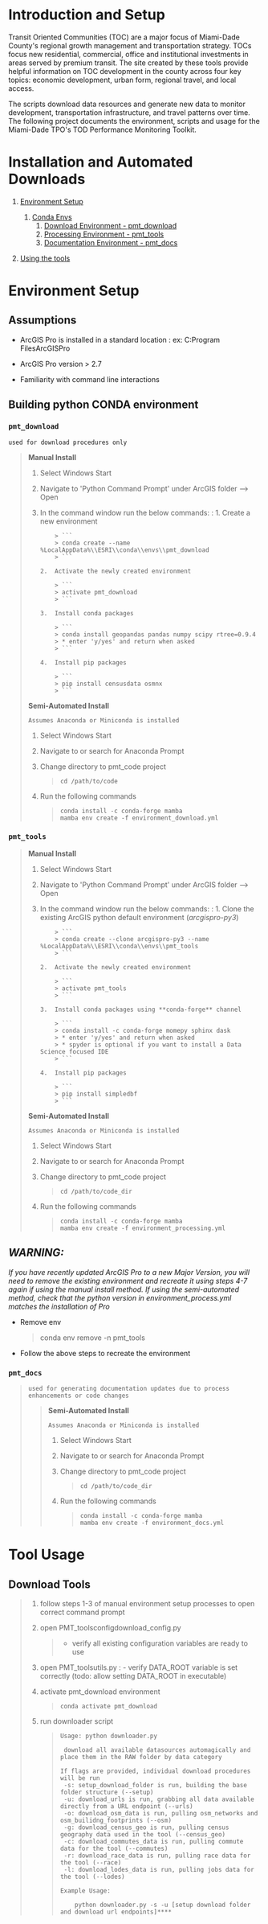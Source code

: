 Introduction and Setup
======================

Transit Oriented Communities (TOC) are a major focus of Miami-Dade
County's regional growth management and transportation strategy. TOCs
focus new residential, commercial, office and institutional investments
in areas served by premium transit. The site created by these tools
provide helpful information on TOC development in the county across four
key topics: economic development, urban form, regional travel, and local
access.

The scripts download data resources and generate new data to monitor
development, transportation infrastructure, and travel patterns over
time. The following project documents the environment, scripts and usage
for the Miami-Dade TPO's TOD Performance Monitoring Toolkit.

Installation and Automated Downloads
====================================

1.  [Environment Setup](#environment-setup)
    1.  [Conda Envs](#building-python-conda-environment)
        1.  [Download Environment - pmt\_download](#pmt_download)
        2.  [Processing Environment - pmt\_tools](#pmt_tools)
        3.  [Documentation Environment - pmt\_docs](#pmt_docs)

2.  [Using the tools](#tool-usage)

Environment Setup
=================

Assumptions
-----------

-   ArcGIS Pro is installed in a standard location
    :   ex: C:Program FilesArcGISPro

-   ArcGIS Pro version \> 2.7
-   Familiarity with command line interactions

Building python CONDA environment
---------------------------------

### `pmt_download`

`used for download procedures only`

> **Manual Install**
>
> 1.  Select Windows Start
> 2.  Navigate to 'Python Command Prompt' under ArcGIS folder --\> Open
> 3.  In the command window run the below commands:
>     :   1.  Create a new environment
>
>             > ``` 
>             > conda create --name %LocalAppData%\\ESRI\\conda\\envs\\pmt_download
>             > ```
>
>         2.  Activate the newly created environment
>
>             > ``` 
>             > activate pmt_download
>             > ```
>
>         3.  Install conda packages
>
>             > ``` 
>             > conda install geopandas pandas numpy scipy rtree=0.9.4
>             > * enter 'y/yes' and return when asked
>             > ```
>
>         4.  Install pip packages
>
>             > ``` 
>             > pip install censusdata osmnx
>             > ```
>
> **Semi-Automated Install**
>
> `Assumes Anaconda or Miniconda is installed`
>
> 1.  Select Windows Start
> 2.  Navigate to or search for Anaconda Prompt
> 3.  Change directory to pmt\_code project
>
>     > ``` 
>     > cd /path/to/code
>     > ```
>
> 4.  Run the following commands
>
>     > ``` 
>     > conda install -c conda-forge mamba
>     > mamba env create -f environment_download.yml
>     > ```
>
### `pmt_tools`

> **Manual Install**
>
> 1.  Select Windows Start
> 2.  Navigate to 'Python Command Prompt' under ArcGIS folder --\> Open
> 3.  In the command window run the below commands:
>     :   1.  Clone the existing ArcGIS python default environment
>             (*arcgispro-py3*)
>
>             > ``` 
>             > conda create --clone arcgispro-py3 --name %LocalAppData%\\ESRI\\conda\\envs\\pmt_tools
>             > ```
>
>         2.  Activate the newly created environment
>
>             > ``` 
>             > activate pmt_tools
>             > ```
>
>         3.  Install conda packages using **conda-forge** channel
>
>             > ``` 
>             > conda install -c conda-forge momepy sphinx dask
>             > * enter 'y/yes' and return when asked
>             > * spyder is optional if you want to install a Data Science focused IDE
>             > ```
>
>         4.  Install pip packages
>
>             > ``` 
>             > pip install simpledbf
>             > ```
>
> **Semi-Automated Install**
>
> `Assumes Anaconda or Miniconda is installed`
>
> 1.  Select Windows Start
> 2.  Navigate to or search for Anaconda Prompt
> 3.  Change directory to pmt\_code project
>
>     > ``` 
>     > cd /path/to/code_dir
>     > ```
>
> 4.  Run the following commands
>
>     > ``` 
>     > conda install -c conda-forge mamba
>     > mamba env create -f environment_processing.yml
>     > ```
>
*WARNING:*
----------

*If you have recently updated ArcGIS Pro to a new Major Version, you
will need to remove the existing environment and recreate it using steps
4-7 again if using the manual install method. If using the
semi-automated method, check that the python version in
environment\_process.yml matches the installation of Pro*

-   Remove env

    > conda env remove -n pmt\_tools

-   Follow the above steps to recreate the environment

### `pmt_docs`

> `used for generating documentation updates due to process enhancements or code changes`
>
> > **Semi-Automated Install**
> >
> > `Assumes Anaconda or Miniconda is installed`
> >
> > 1.  Select Windows Start
> > 2.  Navigate to or search for Anaconda Prompt
> > 3.  Change directory to pmt\_code project
> >
> >     > ``` 
> >     > cd /path/to/code_dir
> >     > ```
> >
> > 4.  Run the following commands
> >
> >     > ``` 
> >     > conda install -c conda-forge mamba
> >     > mamba env create -f environment_docs.yml
> >     > ```
> >
Tool Usage
==========

Download Tools
--------------

> 1.  follow steps 1-3 of manual environment setup processes to open
>     correct command prompt
> 2.  open PMT\_toolsconfigdownload\_config.py
>
>     > -   verify all existing configuration variables are ready to use
>
> 3.  open PMT\_toolsutils.py
>     :   -   verify DATA\_ROOT variable is set correctly (todo: allow
>             setting DATA\_ROOT in executable)
>
> 4.  activate pmt\_download environment
>
>     > ``` 
>     > conda activate pmt_download
>     > ```
>
> 5.  run downloader script
>
>     > ``` 
>     > Usage: python downloader.py
>     >
>     >  download all available datasources automagically and place them in the RAW folder by data category
>     >
>     > If flags are provided, individual download procedures will be run
>     >  -s: setup_download_folder is run, building the base folder structure (--setup)
>     >  -u: download_urls is run, grabbing all data available directly from a URL endpoint (--urls)
>     >  -o: download_osm_data is run, pulling osm_networks and osm_builidng_footprints (--osm)
>     >  -g: download_census_geo is run, pulling census geography data used in the tool (--census_geo)
>     >  -c: download_commutes_data is run, pulling commute data for the tool (--commutes)
>     >  -r: download_race_data is run, pulling race data for the tool (--race)
>     >  -l: download_lodes_data is run, pulling jobs data for the tool (--lodes)
>     >
>     > Example Usage:
>     >
>     >     python downloader.py -s -u [setup download folder and download url endpoints]****
>     > ```
>

